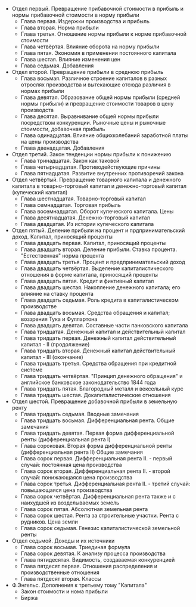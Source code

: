 - Отдел первый. Превращение прибавочной стоимости в прибыль и нормы прибавочной стоимости в норму прибыли
  - Глава первая. Издержки производства и прибыль
  - Глава вторая. Норма прибыли
  - Глава третья. Отношение нормы прибыли к норме прибавочной стоимости
  - Глава четвёртая. Влияние оборота на норму прибыли
  - Глава пятая. Экономия в применении постоянного капитала
  - Глава шестая. Влияние изменения цен
  - Глава седьмая. Добавления
- Отдел второй. Превращение прибыли в среднюю прибыль
  - Глава восьмая. Различное строение капиталов в разных отрослях производства и вытекающие отсюда различия в нормах прибыли
  - Глава девятая. Образование общей нормы прибыли (средней нормы прибыли) и превращение стоимости товаров в цену производста
  - Глава десятая. Выравнивание общей нормы прибыли посредством конкуренции. Рыночные цены и рыночные стоимости, добавочная прибыль
  - Глава одинадцатая. Влияние общихколебаний заработной платы на цены производства
  - Глава двенадцатая. Добавления
- Отдел третий. Закон тенденции нормы прибыли к понижению
  - Глава тринадцатая. Закон как таковой
  - Глава четырнадцатая. Противодействующие причины
  - Глава пятнадцатая. Развитие внутренних противоречий закона
- Отдел четвёртый. Превращение товарного капитала и денежного капитала в товарно-торговый капитал и денежно-торговый капитал (купеческий капитал)
  - Глава шестнадцатая. Товарно-торговый капитал
  - Глава семнадцатая. Торговая прибыль
  - Глава восемнадцатая. Оборот купеческого капитала. Цены
  - Глава десятнадцатая. Денежно-торговый капитал
  - Глава двадцатая. Из истории купеческого капитала
- Отдел пятый. Деление прибыли на процент и прдпринимательский доход. Капитал, приносящий проценты
  - Глава двадцать первая. Капитал, приносящий проценты
  - Глава двадцать вторая. Деление прибыли. Ставка процента. "Естественная" норма процента
  - Глава двадцать третья. Процент и предпринимательский доход
  - Глава двадцать четвёртая. Выделение капиталистического отношения в форме капитала, приносящий проценты
  - Глава двадцать пятая. Кредит и фиктивный капитал
  - Глава двадцать шестая. Накопление денежного капитала; его влияние на ставку процента
  - Глава двадцать седьмая. Роль кредита в капиталистическом производстве
  - Глава двадцать восьмая. Средства обращения и капитал; воззрения Тука и Фуллартона
  - Глава двадцать девятая. Составные части панковского капитала
  - Глава тридцатая. Денежный капитал и действительный капитал
  - Глава тридцать первая. Денежный капитал  действительный капитал - II (продолжение)
  - Глава тридцать вторая. Денежный капитал  действительный капитал - III (окончание)
  - Глава тридцать третья. Средства обращения при кредитной системе
  - Глава тридцать четвёртая. "Принцип денежного обращения" и английское банковское законодательство 1844 года
  - Глава тридцать пятая. Благородный металл и вексельный курс
  - Глава тридцать шестая. Докапиталистические отношения
- Отдел шестой. Превращение добавочной прибыли в земельную ренту
  - Глава тридцать седьмая. Вводные замечания
  - Глава тридцать восьмая. Дифференциальная рента. Общие замечания
  - Глава тридцать девятая. Первая форма дифференциальной ренты (дифференциальная рента I)
  - Глава сороковая. Вторая форма дифференциальной ренты (дифференциальная рента II) Общие замечания
  - Глава сорок первая. Дифференциальная рента II. - первый случай: постоянная цена производства
  - Глава сорок вторая. Дифференциальная рента II. - второй случай: понижающаяся цена производства
  - Глава сорок третья. Дифференциальная рента II. - третий случай: повышающаяся цена производства
  - Глава сорок четвёртая. Дифференциальная рента также и с наихудшей из возделываемых земель
  - Глава сорок пятая. Абсолютная земельная рента
  - Глава сорок шестая. Рента за строительные участки. Рента с рудников. Цена земли
  - Глава сорок седьмая. Генезис капиталистической земельной ренты
- Отдел седьмой. Доходы и их источники
  - Глава сорок восьмая. Триединая формула
  - Глава сорок девятая. К анализу процесса производства
  - Глава пятидесятая. Видимость, создаваемая конкуренцией
  - Глава пятдесят первая. Отношения распределения и производственные отношения
  - Глава пятдесят вторая. Классы
- Ф.Энгельс. Дополнения к третьему тому "Капитала"
  - Закон стоимости и нома прибыли
  - Биржа
  
